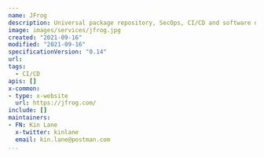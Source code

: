 ```yaml
---
name: JFrog
description: Universal package repository, SecOps, CI/CD and software distribution all in one platform.
image: images/services/jfrog.jpg
created: "2021-09-16"
modified: "2021-09-16"
specificationVersion: "0.14"
url: 
tags:
  - CI/CD
apis: []
x-common:
- type: x-website
  url: https://jfrog.com/ 
include: []
maintainers:
- FN: Kin Lane
  x-twitter: kinlane
  email: kin.lane@postman.com
...
```

